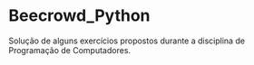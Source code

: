 # Beecrowd_Python
Solução de alguns exercícios propostos durante a disciplina de Programação de Computadores.
